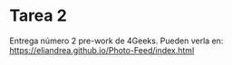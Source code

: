 # Tarea 2

Entrega número 2 pre-work de 4Geeks. Pueden verla en: https://eliandrea.github.io/Photo-Feed/index.html